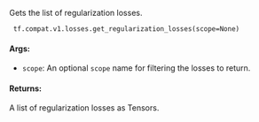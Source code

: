 Gets the list of regularization losses.

```
 tf.compat.v1.losses.get_regularization_losses(scope=None)
```
#### Args:
- `scope`: An optional `scope` name for filtering the losses to return.
#### Returns:
A list of regularization losses as Tensors.
